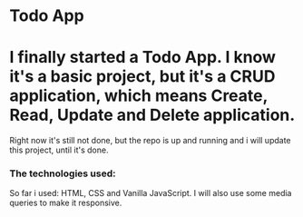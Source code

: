 # Todo App

# I finally started a Todo App. I know it's a basic project, but it's a CRUD application, which means Create, Read, Update and Delete application.

Right now it's still not done, but the repo is up and running and i will update this project, until it's done.

### The technologies used:

So far i used:
HTML, CSS and Vanilla JavaScript. I will also use some media queries to make it responsive.